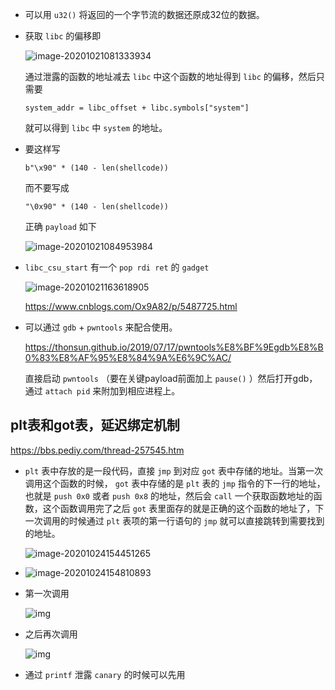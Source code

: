 + 可以用 `u32()` 将返回的一个字节流的数据还原成32位的数据。

+ 获取 `libc` 的偏移即

  ![image-20201021081333934](https://cdn.jsdelivr.net/gh/smallzhong/picgo-pic-bed/image-20201021081333934.png)

  通过泄露的函数的地址减去 `libc` 中这个函数的地址得到 `libc` 的偏移，然后只需要

  ```python3
  system_addr = libc_offset + libc.symbols["system"]
  ```

  就可以得到 `libc` 中 `system` 的地址。

+ 要这样写

  ```python3
  b"\x90" * (140 - len(shellcode))
  ```

  而不要写成

  ```python3
  "\0x90" * (140 - len(shellcode))
  ```

  正确 `payload` 如下

  ![image-20201021084953984](https://cdn.jsdelivr.net/gh/smallzhong/picgo-pic-bed/image-20201021084953984.png)
  
+ `libc_csu_start` 有一个 `pop rdi ret` 的 `gadget`

  ![image-20201021163618905](https://cdn.jsdelivr.net/gh/smallzhong/picgo-pic-bed/image-20201021163618905.png)

  https://www.cnblogs.com/Ox9A82/p/5487725.html
  
+ 可以通过 `gdb` + `pwntools` 来配合使用。

  https://thonsun.github.io/2019/07/17/pwntools%E8%BF%9Egdb%E8%B0%83%E8%AF%95%E8%84%9A%E6%9C%AC/

  直接启动 `pwntools` （要在关键payload前面加上 `pause()` ）然后打开gdb，通过 `attach pid` 来附加到相应进程上。



## plt表和got表，延迟绑定机制

https://bbs.pediy.com/thread-257545.htm

+ `plt` 表中存放的是一段代码，直接 `jmp` 到对应 `got` 表中存储的地址。当第一次调用这个函数的时候， `got` 表中存储的是 `plt` 表的 `jmp` 指令的下一行的地址，也就是 `push 0x0` 或者 `push 0x8` 的地址，然后会 `call` 一个获取函数地址的函数，这个函数调用完了之后 `got` 表里面存的就是正确的这个函数的地址了，下一次调用的时候通过 `plt` 表项的第一行语句的 `jmp` 就可以直接跳转到需要找到的地址。

  ![image-20201024154451265](https://cdn.jsdelivr.net/gh/smallzhong/picgo-pic-bed/image-20201024154451265.png)

+ ![image-20201024154810893](https://cdn.jsdelivr.net/gh/smallzhong/picgo-pic-bed/image-20201024154810893.png)

+ 第一次调用

  ![img](https://cdn.jsdelivr.net/gh/smallzhong/picgo-pic-bed/837755_MQGWQW873JW6S7M.jpg)

+ 之后再次调用

  ![img](https://cdn.jsdelivr.net/gh/smallzhong/picgo-pic-bed/837755_9TZYGD6KKPXZXJ9.jpg)
+ 通过 `printf` 泄露 `canary` 的时候可以先用

